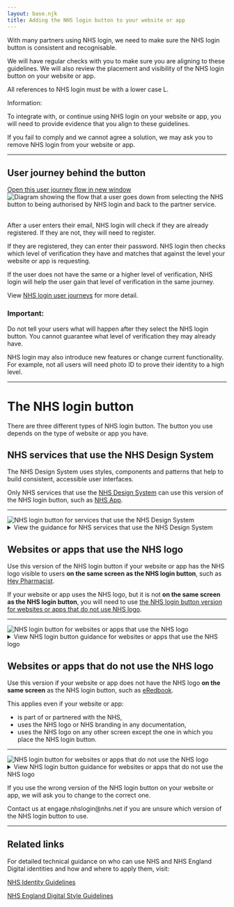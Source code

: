 ```yaml
---
layout: base.njk
title: Adding the NHS login button to your website or app
---
```


<p>With many partners using NHS login, we need to make sure the NHS login button is consistent and recognisable.</p>

<p>We will have regular checks with you to make sure you are aligning to these guidelines. We will also review the placement and visibility of the NHS login button on your website or app.</p>

<p>All references to NHS login must be with a lower case L.</p>

<div class="nhsuk-inset-text">
  <span class="nhsuk-u-visually-hidden">Information: </span>
  <p>To integrate with, or continue using NHS login on your website or app, you will need to provide evidence that you align to these guidelines.</p>
  <p>If you fail to comply and we cannot agree a solution, we may ask you to remove NHS login from your website or app.</p>
</div>

---

<h2 id="journey">User journey behind the button</h2>
<a href="https://raw.githubusercontent.com/nhsconnect/nhslogin/main/src/images/Guidance-userjourney.png" class="design-example__pop-out" target="_blank" rel="noopener noreferrer">
    Open this user journey flow in new window
  </a>
  <div class="code-embed">
  <img class="nhsuk-image__img" src="https://github.com/nhsconnect/nhslogin/raw/main/src/images/Guidance-userjourney.png" alt="Diagram showing the flow that a user goes down from selecting the NHS button to being authorised by NHS login and back to the partner service.">
  </div>
<br>
<p>After a user enters their email, NHS login will check if they are already registered. If they are not, they will need to register.</p>

<p>If they are registered, they can enter their password. NHS login then checks which level of verification they have and matches that against the level your website or app is requesting.</p>

<p>If the user does not have the same or a higher level of verification, NHS login will help the user gain that level of verification in the same journey.</p>

<p>View <a href="/nhslogin/user-journeys">NHS login user journeys</a> for more detail.</p>

<div class="nhsuk-warning-callout">
  <h3 class="nhsuk-warning-callout__label">
    Important<span class="nhsuk-u-visually-hidden">:</span>
  </h3>
  <p>Do not tell your users what will happen after they select the NHS login button. You cannot guarantee what level of verification they may already have.</p>
  <p>NHS login may also introduce new features or change current functionality. For example, not all users will need photo ID to prove their identity to a high level.</p>
</div>

---

<h1 id="NHS-login-buttons">The NHS login button</h1>

<p>There are three different types of NHS login button. The button you use depends on the type of website or app you have.</p>

<!--
//.....................................................
//..NN......N....HH......H.....SSSSSS.....DDDDD........
//.NNNN....NNN..HHHH...HHHH...SSSSSSSS...SDDDDDDDD.....
//.NNNNN...NNN..HHHH...HHHH..SSSSSSSSSS..SDDDDDDDDDD...
//.NNNNN...NNN..HHHH...HHHH..SSSSSSSSSS..SDDDDDDDDDD...
//.NNNNNN..NNN..HHHH...HHHH.HSSS...SSSSS.SDDD...DDDDD..
//.NNNNNNN.NNN..HHHHHHHHHHH.HSSSSS.......SDDD....DDDD..
//.NNNNNNN.NNN..HHHHHHHHHHH..SSSSSSSSS...SDDD....DDDD..
//.NNN.NNNNNNN..HHHHHHHHHHH..SSSSSSSSSS..SDDD....DDDD..
//.NNN.NNNNNNN..HHHHHHHHHHH....SSSSSSSSS.SDDD....DDDD..
//.NNN..NNNNNN..HHHH...HHHH.HSSS..SSSSSS.SDDD...DDDDD..
//.NNN..NNNNNN..HHHH...HHHH.HSSS....SSSS.SDDD...DDDD...
//.NNN...NNNNN..HHHH...HHHH.HSSSSSSSSSSS.SDDDDDDDDDD...
//.NNN...NNNNN..HHHH...HHHH..SSSSSSSSSS..SDDDDDDDDD....
//.NNN....NNNN..HHHH...HHHH...SSSSSSSSS..SDDDDDDDD.....
//.............................SSSSSS..................
-->

<div class="nhsuk-card nhsuk-card" id="NHSDS">
  <div class="nhsuk-card__content">
    <div class="nhsuk-grid-row">
      <div class="nhsuk-grid-column-two-thirds">
              <h2>
                NHS services that use the NHS Design System
              </h2>
              <p class="nhsuk-card__description">The NHS Design System uses styles, components and patterns that help to build consistent, accessible user interfaces.</p>
              <p class="nhsuk-card__description">Only NHS services that use the <a href="https://service-manual.nhs.uk/design-system" target="_blank">NHS Design System</a> can use this version of the NHS login button, such as <a href="https://www.nhs.uk/nhs-app/" target="_blank">NHS App</a>.</p>
              <hr>
              <!-- 
              <div class="nhsuk-action-link">
                <a class="nhsuk-action-link__link" href="/nhslogin/button-guidance#NHS-DS">
                  <svg class="nhsuk-icon nhsuk-icon__arrow-right-circle" xmlns="http://www.w3.org/2000/svg" viewBox="0 0 24 24" aria-hidden="true" width="36" height="36">
                    <path d="M0 0h24v24H0z" fill="none"></path>
                    <path d="M12 2a10 10 0 0 0-9.95 9h11.64L9.74 7.05a1 1 0 0 1 1.41-1.41l5.66 5.65a1 1 0 0 1 0 1.42l-5.66 5.65a1 1 0 0 1-1.41 0 1 1 0 0 1 0-1.41L13.69 13H2.05A10 10 0 1 0 12 2z"></path>
                  </svg>
                  <span class="nhsuk-action-link__text">View NHS login button guidance for NHS services that use the NHS Design System</span>
                </a>
              </div>
              -->
      </div>
      <div class="nhsuk-grid-column-one-third">
          <img class="nhsuk-image__img" src="https://github.com/nhsconnect/nhslogin/raw/main/src/images/Guidance-example-button-NHSDS.png" alt="NHS login button for services that use the NHS Design System">
      </div>
      </div>
      <details class="nhsuk-details nhsuk-expander--no-outline">
        <summary class="nhsuk-details__summary">
          <span class="nhsuk-details__summary-text">
            View the guidance for NHS services that use the NHS Design System
          </span>
        </summary>
      <div class="nhsuk-details__text nhsuk-grid-row">
      <div class="nhsuk-grid-column-full width">
      <ul class="nhsuk-inside-box-text" style="max-width:none;">
        <li>This version of the NHS login button has minimal use of the term "NHS login". Instead, we would suggest using 'Continue' as the call to action.</li>
        <li>To align with the <a href="https://www.england.nhs.uk/nhsidentity/identity-guidelines/" target="_blank">NHS Identity Guidelines</a>, there should only be one NHS logo on a screen at once. Do not repeat the NHS logo on the NHS login button.</li>
        <li>To keep the NHS login brand clear, the button should be <a href="https://www.england.nhs.uk/nhsidentity/identity-guidelines/colours/" target="_blank">NHS blue</a>.</li>
        <li>When the NHS login button is on a background that is darker than 50% grey, you should use the light version of the button for legibility. Do not change the colour of the button to anything other than the original and light version.</li>
        <li>We are working with the NHS Design System to create a button that can be a reusable component within the Design System.</li>
      </ul>
      <hr>
      <h3>How to place this button on your service</h3>
 <p>The NHS login button must always be visible and up front on your service. When placing the button on your service, it can go anywhere on the screen, but you must follow these rules:</p>

 <strong>Align to the user's mental model</strong>
      <div class="nhsuk-grid-row">
        <div class="nhsuk-grid-column-two-thirds">
              <a href="https://raw.githubusercontent.com/nhsconnect/nhslogin/main/src/images/Guidance-example-options-NHSDS.png" class="design-example__pop-out" target="_blank">Open this example in new window</a>
              <div class="code-embed">
              <img class="nhsuk-image__img" src="https://github.com/nhsconnect/nhslogin/raw/main/src/images/Guidance-example-options-NHSDS.png" alt="Example of NHS login button alongside other log in or register options">
        </div>
      </div>
      <div class="nhsuk-grid-column-full">
      <br>
        <p class="nhsuk-inside-box-text" style="max-width:none;">NHS login has over 40million users and so it is very likely that your users will already have an NHS login account. The easiest route for the user to sign up or log in to your service would be to use their NHS login details.</p>
        <p class="nhsuk-inside-box-text" style="max-width:none;">If you have any other native or third-party log in or register options, the NHS login button must appear as the first option, and always be as clear and visible as other options.</p>
        <p class="nhsuk-inside-box-text" style="max-width:none;">Ideally you should use linked text but if a button is necessary, the secondary button must be used.</p>
        <p class="nhsuk-inside-box-text" style="max-width:none;">If you have a <b>clear user need</b> why this isn't possible, you will need to provide proof of this. We will then review and decide if we can support this.</p>
      </div>
      </div>

 <strong>Add content around the button if needed</strong>
      <div class="nhsuk-grid-row">
        <div class="nhsuk-grid-column-two-thirds">
            <a href="https://raw.githubusercontent.com/nhsconnect/nhslogin/main/src/images/Guidance-example-content-NHSDS.png" class="design-example__pop-out" target="_blank">Open this example in new window</a>
            <div class="code-embed">
            <img class="nhsuk-image__img" src="https://github.com/nhsconnect/nhslogin/raw/main/src/images/Guidance-example-content-NHSDS.png" alt="Example of content around the NHS login button">
        </div>
      </div>
      <div class="nhsuk-grid-column-full">
      <br>
        <p class="nhsuk-inside-box-text" style="max-width:none;">Sometimes it may be necessary to add content around the NHS login button to reassure a user what happens when they select it.</p>
        <p class="nhsuk-inside-box-text" style="max-width:none;">Suggested content:</p>
        <p class="nhsuk-inside-box-text" style="max-width:none;"><em>NHS login allows you to access your health and care websites and apps with one set of login details.</em></p>
        <p class="nhsuk-inside-box-text" style="max-width:none;"><em>We will check if you have an NHS login. If not, you can set one up.</em></p>
      </div>
      </div>

<hr>

<h3>The NHS login button</h3>
<div class="design-example">
  <a href="/nhslogin/example-NHSDS" class="design-example__pop-out" target="_blank" rel="noopener noreferrer">
    Open this example in new window
  </a>
  <div class="code-embed">
  <iframe title="default" src="/nhslogin/example-NHSDS?fullpage=undefined&amp;blankpage=undefined" class="design-example-frame" id="iFrameResizer0" scrolling="no" style="overflow: hidden; height: 156px;"></iframe>
  </div>
<div class="code-snippet">
          <ul class="app-tabs" role="tablist">
              <li class="app-tabs__item app-tabs__item--current" role="presentation" data-index="ex-1">
                <a href="javascript:void(0);" role="tab" aria-controls="default-example" data-track="tab-html" aria-selected="true">
                  HTML
                </a>
              </li>
              <li class="app-tabs__item" role="presentation" data-index="ex-2">
                <a href="javascript:void(0);" role="tab" aria-controls="default-example" data-track="tab-html" aria-selected="true">
                  CSS
                </a>
              </li>
          </ul>
        <div class="app-tabs__container js-tabs__container" id="default-example" role="tabpanel">
              <div class="app-tabs__item app-tabs__item--mobile" role="presentation" data-index="ex-1">
                <a href="" role="tab" aria-controls="default-example" data-track="tab-html" aria-selected="true">
                  HTML
                </a>
              </div>
            <div class="code-snippet__preformatted" data-index="ex-1">
              <div class="app-code-snippet__macro"></div>
              <div class="app-code-snippet__container">
                <a class="app-link--copy" href="javascript:void(0);" aria-live="assertive">Copy code</a>
                <pre><code class=""><span class="hljs-tag">&lt;<span class="hljs-name">button</span> <span class="hljs-attr">class</span>=<span class="hljs-string">"nhslogin-button"</span> <span class="hljs-attr">type</span>=<span class="hljs-string">"submit"</span>&gt;</span>
  Continue
<span class="hljs-tag">&lt;/<span class="hljs-name">button</span>&gt;</span></code></pre>
              </div>
              <a class="app-link--close" href="javascript:void(0);" aria-live="assertive">
                Close
              </a>
            </div>
              <div class="app-tabs__item app-tabs__item--mobile" role="presentation" data-index="ex-2">
                <a href="" role="tab" aria-controls="default-example" data-track="tab-html" aria-selected="true">
                  CSS
                </a>
              </div>
            <div class="code-snippet__preformatted js-hidden" data-index="ex-2">
                <div class="code-snippet__macro">
                </div>
              <div class="app-code-snippet__macro"></div>
              <div class="app-code-snippet__container">
                              <a class="app-link--copy" href="javascript:void(0);" aria-live="assertive">Copy code</a>
              <pre><code class=""><span class="hljs-tag">.</span><span class="hljs-tag">nhslogin-button </span><span class="hljs-tag">{</span>
      font-weight: <span class="hljs-string">400</span>;
      font-size: <span class="hljs-string">16px</span>;
      font-size: <span class="hljs-string">1rem</span>;
      line-height:<span class="hljs-string"> 1.5</span>;
      margin-bottom: <span class="hljs-string">28px</span>;
      -webkit-appearance: <span class="hljs-string">none</span>;
      appearance: <span class="hljs-string">none</span>;
      background-color: <span class="hljs-string">#005eb8</span>;
      border: <span class="hljs-string">2px solid transparent</span>;
      border-radius: <span class="hljs-string">4px</span>;
      box-shadow: <span class="hljs-string">0 4px 0 #003087</span>;
      box-sizing: <span class="hljs-string">border-box</span>;
      color: <span class="hljs-string">#fff</span>;
      cursor: <span class="hljs-string">pointer</span>;
      display: <span class="hljs-string">inline-block</span>;
      font-weight: <span class="hljs-string">600</span>;
      margin-top: <span class="hljs-string">0</span>;
      padding: <span class="hljs-string">12px 16px</span>;
      position: <span class="hljs-string">relative</span>;
      text-align: <span class="hljs-string">center</span>;
      vertical-align: <span class="hljs-string">top</span>;
      width: <span class="hljs-string">auto</span>;
    <span class="hljs-tag">}
    @media </span><span class="hljs-attr">(min-width:</span> <span class="hljs-string">40.0625em</span>) <span class="hljs-tag">{
        .nhslogin-button {</span>
        font-size: <span class="hljs-string">19px</span>;
        font-size: <span class="hljs-string">1.1875rem</span>;
        line-height: <span class="hljs-string">1.47368</span>;
      <span class="hljs-tag">}
    }
    @media</span> print <span class="hljs-tag">{
      .nhslogin-button {</span>
        font-size: <span class="hljs-string">14pt</span>;
        line-height: <span class="hljs-string">1.15</span>;
      <span class="hljs-tag">}
    }
    @media </span>(min-width: <span class="hljs-string">40.0625em</span>) <span class="hljs-tag">{
      .nhslogin-button {</span>
        margin-bottom: <span class="hljs-string">36px</span>;
      <span class="hljs-tag">}
    }
    @media </span>(max-width: <span class="hljs-string">40.0525em</span>) <span class="hljs-tag">{
      .nhslogin-button {</span>
        padding: <span class="hljs-string">8px 16px</span>;
      <span class="hljs-tag">}
    }
    .nhslogin-button</span>:link,
    <span class="hljs-tag">.nhslogin-button</span>:visited,
    <span class="hljs-tag">.nhslogin-button</span>:active,
    <span class="hljs-tag">.nhslogin-button</span>:hover <span class="hljs-tag">{</span>
      color: <span class="hljs-string">#fff</span>;
      text-decoration: <span class="hljs-string">none</span>;
    <span class="hljs-tag">}
    .nhslogin-button</span>::-moz-focus-inner <span class="hljs-tag">{</span>
      border: <span class="hljs-string">0</span>;
      padding: <span class="hljs-string">0</span>;
    <span class="hljs-tag">}
    .nhslogin-button</span>:hover {
      background-color: <span class="hljs-string">#1e569b</span>;
    <span class="hljs-tag">}
    .nhslogin-button</span>:focus <span class="hljs-tag">{</span>
      background: <span class="hljs-string">#ffeb3b</span>;
      box-shadow: <span class="hljs-string">0 4px 0 #003087</span>;
      color: <span class="hljs-string">#003087</span>;
      outline: <span class="hljs-string">none</span>;
    <span class="hljs-tag">}
    .nhslogin-button</span>:active <span class="hljs-tag">{</span>
      background: <span class="hljs-string">#1e569b</span>;
      box-shadow: <span class="hljs-string">none</span>;
      color: <span class="hljs-string">#fff</span>;
      top: <span class="hljs-string">4px</span>;
    <span class="hljs-tag">}
    .nhslogin-button</span>::before <span class="hljs-tag">{</span>
      background: <span class="hljs-string">transparent</span>;
      bottom: <span class="hljs-string">-6px</span>;
      content: <span class="hljs-string">""</span>;
      display: <span class="hljs-string">block</span>;
      left: <span class="hljs-string">-2px</span>;
      position: <span class="hljs-string">absolute</span>;
      right: <span class="hljs-string">-2px</span>;
      top: <span class="hljs-string">-2px</span>;
    <span class="hljs-tag">}
    .nhslogin-button</span>:active::before <span class="hljs-tag">{</span>
      top: <span class="hljs-string">-6px</span>;
    <span class="hljs-tag">}
    .nhslogin-button--reverse {</span>
      background-color: <span class="hljs-string">#fff</span>;
      box-shadow: <span class="hljs-string">0 4px 0 #003087</span>;
      color: <span class="hljs-string">#005eb8</span>;
    <span class="hljs-tag">}
    .nhslogin-button--reverse</span>:hover <span class="hljs-tag">{</span>
      background-color: <span class="hljs-string">#f2f2f2</span>;
      color: <span class="hljs-string">#005eb8</span>;
    <span class="hljs-tag">}
    .nhslogin-button--reverse</span>:focus <span class="hljs-tag">{</span>
      background: <span class="hljs-string">#ffeb3b</span>;
      box-shadow: <span class="hljs-string">0 4px 0 #003087</span>;
      color: <span class="hljs-string">#003087</span>;
      outline: <span class="hljs-string">4px solid transparent</span>;
    <span class="hljs-tag">}
    .nhslogin-button--reverse</span>:active <span class="hljs-tag">{</span>
      background: <span class="hljs-string">#f2f2f2</span>;
      box-shadow: <span class="hljs-string">none</span>;
      color: <span class="hljs-string">#005eb8</span>;
      top: <span class="hljs-string">4px</span>;
    <span class="hljs-tag">}
    .nhslogin-button--reverse</span>:link <span class="hljs-tag">{</span>
      color: <span class="hljs-string">#005eb8</span>;
    <span class="hljs-tag">}
    .nhslogin-button--reverse.nhsuk-button--disabled {</span>
      background-color: <span class="hljs-string">#fff</span>;
    <span class="hljs-tag">}
    .nhslogin-button--reverse.nhsuk-button--disabled</span>:focus <span class="hljs-tag">{</span>
      background-color: <span class="hljs-string">#fff</span>;
    <span class="hljs-tag">}
    .nhslogin-button--disabled,
    .nhslogin-button[disabled="disabled"],
    .nhslogin-button[disabled] {</span>
      background-color: <span class="hljs-string">#005eb8</span>;
      opacity: <span class="hljs-string">0.5</span>;
      pointer-events: <span class="hljs-string">none</span>;
    <span class="hljs-tag">}
    .nhslogin-button--disabled</span>:hover,
    <span class="hljs-tag">.nhslogin-button[disabled="disabled"]</span>:hover,
    <span class="hljs-tag">.nhslogin-button[disabled]</span>:hover <span class="hljs-tag">{</span>
      background-color: <span class="hljs-string">#005eb8</span>;
      cursor: <span class="hljs-string">default</span>;
    <span class="hljs-tag">}
    .nhslogin-button--disabled</span>:focus,
    <span class="hljs-tag">.nhslogin-button[disabled="disabled"]</span>:focus,
    <span class="hljs-tag">.nhslogin-button[disabled]</span>:focus <span class="hljs-tag">{</span>
      background-color: <span class="hljs-string">#005eb8</span>;
      outline: <span class="hljs-string">none</span>;
    <span class="hljs-tag">}
    .nhslogin-button--disabled</span>:active,
    <span class="hljs-tag">.nhslogin-button[disabled="disabled"]</span>:active,
    <span class="hljs-tag">.nhslogin-button[disabled]</span>:active <span class="hljs-tag">{</span>
      box-shadow: <span class="hljs-string">0 4px 0 #003087</span>;
      top: <span class="hljs-string">0</span>;
    <span class="hljs-tag">}
    .nhslogin-button--reverse[disabled="disabled"],
    .nhslogin-button--reverse[disabled] {</span>
      background-color: <span class="hljs-string">#fff</span>;
      opacity: <span class="hljs-string">0.5</span>;
    <span class="hljs-tag">}
    .nhslogin-button--reverse[disabled="disabled"]</span>:hover,
    <span class="hljs-tag">.nhslogin-button--reverse[disabled]</span>:hover <span class="hljs-tag">{</span>
      background-color: <span class="hljs-string">#fff</span>;
      cursor: <span class="hljs-string">default</span>;
    <span class="hljs-tag">}
    .nhslogin-button--reverse[disabled="disabled"]</span>:focus,
    <span class="hljs-tag">.nhslogin-button--reverse[disabled]</span>:focus <span class="hljs-tag">{</span>
      outline: <span class="hljs-string">none</span>;
    <span class="hljs-tag">}
    .nhslogin-button--reverse[disabled="disabled"]</span>:active,
    <span class="hljs-tag">.nhslogin-button--reverse[disabled]</span>:active <span class="hljs-tag">{</span>
      box-shadow: <span class="hljs-string">0 4px 0 #003087</span>;
      top: <span class="hljs-string">0</span>;
    <span class="hljs-tag">}
    .ie8 .nhslogin-button</span>:focus <span class="hljs-tag">{</span>
      outline: <span class="hljs-string">1px dotted #003087</span>;
    <span class="hljs-tag">}</span>
    </code></pre>
              </div>
              <a class="app-link--close" href="javascript:void(0);" aria-live="assertive">
                Close
              </a>
            </div>
        </div>
  </div>
</div>

<p><a href="https://github.com/nhsconnect/nhslogin/tree/main/src/buttons/NHS-Design-System" target="_blank">Download the NHS login button package for services that use the NHS Design System</a>.</p>
</div>
</div>
</div>
</div>
      
      
      
      
      
      
      
<!-- 
//........................................
//..NN......N....HH......H.....SSSSSS.....
//.NNNN....NNN..HHHH...HHHH...SSSSSSSS....
//.NNNNN...NNN..HHHH...HHHH..SSSSSSSSSS...
//.NNNNN...NNN..HHHH...HHHH..SSSSSSSSSS...
//.NNNNNN..NNN..HHHH...HHHH.HSSS...SSSSS..
//.NNNNNNN.NNN..HHHHHHHHHHH.HSSSSS........
//.NNNNNNN.NNN..HHHHHHHHHHH..SSSSSSSSS....
//.NNN.NNNNNNN..HHHHHHHHHHH..SSSSSSSSSS...
//.NNN.NNNNNNN..HHHHHHHHHHH....SSSSSSSSS..
//.NNN..NNNNNN..HHHH...HHHH.HSSS..SSSSSS..
//.NNN..NNNNNN..HHHH...HHHH.HSSS....SSSS..
//.NNN...NNNNN..HHHH...HHHH.HSSSSSSSSSSS..
//.NNN...NNNNN..HHHH...HHHH..SSSSSSSSSS...
//.NNN....NNNN..HHHH...HHHH...SSSSSSSSS...
//.............................SSSSSS.....
//........................................
-->


<div class="nhsuk-card nhsuk-card" id="NHS">
  <div class="nhsuk-card__content">
    <div class="nhsuk-grid-row">
      <div class="nhsuk-grid-column-two-thirds">
              <h2>
                Websites or apps that use the NHS logo
              </h2>
              <p class="nhsuk-card__description">Use this version of the NHS login button if your website or app has the NHS logo visible to users <strong>on the same screen as the NHS login button</strong>, such as <a href="https://heypharmacist.co.uk/" target="_blank">Hey Pharmacist</a>.</p>
              <p class="nhsuk-card__description">If your website or app uses the NHS logo, but it is not <strong>on the same screen as the NHS login button</strong>, you will need to use <a href="/nhslogin/button-guidance#other">the NHS login button version for websites or apps that do not use NHS logo</a>.</p>
              <hr>
            </div>
      <div class="nhsuk-grid-column-one-third">
          <img class="nhsuk-image__img" src="https://github.com/nhsconnect/nhslogin/raw/main/src/images/Guidance-example-button-NHS.png" alt="NHS login button for websites or apps that use the NHS logo">
      </div>
      </div>
      <details class="nhsuk-details nhsuk-expander--no-outline">
        <summary class="nhsuk-details__summary">
          <span class="nhsuk-details__summary-text">
            View NHS login button guidance for websites or apps that use the NHS logo
          </span>
        </summary>
      <div class="nhsuk-details__text nhsuk-grid-row">
      <div class="nhsuk-grid-column-full width">
      <ul class="nhsuk-inside-box-text" style="max-width:none;">
        <li>To align with the <a href="https://www.england.nhs.uk/nhsidentity/identity-guidelines/" target="_blank">NHS Identity Guidelines</a>, there should only be one NHS logo on a screen at once. Do not repeat the logo on the NHS login button.</li>
        <li>The call to action on this button should always be <b>Continue to NHS login</b>.</li>
        <li>To keep the NHS login brand clear, the button should be <a href="https://www.england.nhs.uk/nhsidentity/identity-guidelines/colours/" target="_blank">NHS blue</a>.</li>
        <li>When the NHS login button is on a background that is darker than 50% grey, you should use the light version of the button for legibility. Do not change the colour of the button to anything other than the original and light version.</li>
      </ul>
      <hr>
      <h3>How to place this button on your website or app</h3>
 <p>The NHS login button must always be visible and up front on your website or app. When placing the button on your website or app, it can go anywhere on the screen, but you must follow these rules:</p>

 <strong>Align to the user's mental model</strong>
      <div class="nhsuk-grid-row">
        <div class="nhsuk-grid-column-two-thirds">
              <a href="https://raw.githubusercontent.com/nhsconnect/nhslogin/main/src/images/Guidance-example-options-NHS.png" class="design-example__pop-out" target="_blank">Open this example in new window</a>
              <div class="code-embed">
              <img class="nhsuk-image__img" src="https://github.com/nhsconnect/nhslogin/raw/main/src/images/Guidance-example-options-NHS.png" alt="Example of NHS login button alongside other log in or register options">
        </div>
      </div>
      <div class="nhsuk-grid-column-full">
      <br>
        <p class="nhsuk-inside-box-text" style="max-width:none;">NHS login has over 40million users and so it is very likely that your users will already have an NHS login account. The easiest route for the user to sign up or log in to your website or app would be to use their NHS login details.</p>
        <p class="nhsuk-inside-box-text" style="max-width:none;">If you have any other native or third-party log in or register options, the NHS login button must appear as the first option, and always be as clear and visible as other options.</p>
        <p class="nhsuk-inside-box-text" style="max-width:none;">If you have a <b>clear user need</b> why this isn't possible, you will need to provide proof of this. We will then review and decide if we can support this.</p>
      </div>
      </div>


 <strong>Add content around the button if needed</strong>
      <div class="nhsuk-grid-row">
        <div class="nhsuk-grid-column-two-thirds">
            <a href="https://raw.githubusercontent.com/nhsconnect/nhslogin/main/src/images/Guidance-example-content-NHS.png" class="design-example__pop-out" target="_blank">Open this example in new window</a>
            <div class="code-embed">
            <img class="nhsuk-image__img" src="https://github.com/nhsconnect/nhslogin/raw/main/src/images/Guidance-example-content-NHS.png" alt="Example of content around the NHS login button">
        </div>
      </div>
      <div class="nhsuk-grid-column-full">
      <br>
        <p class="nhsuk-inside-box-text" style="max-width:none;">Sometimes it may be necessary to add content around the NHS login button to reassure a user what happens when they select it.</p>
        <p class="nhsuk-inside-box-text" style="max-width:none;">Suggested content:</p>
        <p class="nhsuk-inside-box-text" style="max-width:none;"><em>NHS login allows you to access your health and care websites and apps with one set of login details.</em></p>
        <p class="nhsuk-inside-box-text" style="max-width:none;"><em>We will check if you have an NHS login. If not, you can set one up.</em></p>
      </div>
      </div>


 <strong>Avoid placing the button on the same screen as any other forms</strong>
      <div class="nhsuk-grid-row">
        <div class="nhsuk-grid-column-two-thirds">
            <a href="https://raw.githubusercontent.com/nhsconnect/nhslogin/main/src/images/Guidance-example-forms-NHS.png" class="design-example__pop-out" target="_blank">Open this example in new window</a>
            <div class="code-embed">
            <img class="nhsuk-image__img" src="https://github.com/nhsconnect/nhslogin/raw/main/src/images/Guidance-example-forms-NHS.png" alt="Example showing what to do if there is a clear user need to have a display on the same screen as the NHS login button">
        </div>
      </div>
      <div class="nhsuk-grid-column-full">
      <br>
        <p class="nhsuk-inside-box-text" style="max-width:none;">The button directs users to the NHS login service that allows users to log in or register. Putting the NHS login button alongside any other entry fields confuses the users, and makes it not clear what their call to action is.</p>
        <p class="nhsuk-inside-box-text" style="max-width:none;">The example shows what to do if there is a <strong>clear user need</strong> to display a form on the same screen as the NHS login button. You should place NHS login at the top and then create a clear distinction between the NHS login button and your form.</p>
      </div>
      </div>



 <strong>Button sizing and padding</strong>
      <div class="nhsuk-grid-row">
        <div class="nhsuk-grid-column-two-thirds">
            <a href="https://raw.githubusercontent.com/nhsconnect/nhslogin/main/src/images/Guidance-example-resizing-NHS.png" class="design-example__pop-out" target="_blank">Open this example in new window</a>
            <div class="code-embed">
            <img class="nhsuk-image__img" src="https://github.com/nhsconnect/nhslogin/raw/main/src/images/Guidance-example-resizing-NHS.png" alt="Example showing the NHS login button sizing and padding">
        </div>
      </div>
      <div class="nhsuk-grid-column-full">
      <br>
        <p class="nhsuk-inside-box-text" style="max-width:none;">You can scale the button as needed for different devices and screen sizes, but you must keep the aspect ratio the same so that the button is not stretched. When scaling the button, you must ensure that the writing is still clear and readable.</p>
        <p class="nhsuk-inside-box-text" style="max-width:none;">The padding around the NHS login button should always be equal to at least half of its height.</p>
        <p class="nhsuk-inside-box-text" style="max-width:none;">If the width of the button needs to change:</p>
        <ul class="nhsuk-inside-box-text">
        <li>the padding to the left and right of the button content should be at least 16dp, and equal on both sides</li>
        <li>the padding above and below the button content should always be 14dp</li>
        <li>the shadow below the button should always be 14dp</li>
        </ul>
      </div>
      </div>

<hr>

<h3>The NHS login button</h3>
 <div class="design-example">
  <a href="/nhslogin/example-NHS" class="design-example__pop-out" target="_blank" rel="noopener noreferrer">
    Open this example in new window
  </a>
  <div class="code-embed">
  <iframe title="default" src="/nhslogin/example-NHS?fullpage=undefined&amp;blankpage=undefined" class="design-example-frame" id="iFrameResizer0" scrolling="no" style="overflow: hidden; height: 156px;"></iframe>
  </div>
<div class="code-snippet">
          <ul class="app-tabs" role="tablist">
              <li class="app-tabs__item app-tabs__item--current" role="presentation" data-index="ex-1">
                <a href="javascript:void(0);" role="tab" aria-controls="default-example" data-track="tab-html" aria-selected="true">
                  HTML
                </a>
              </li>
              <li class="app-tabs__item" role="presentation" data-index="ex-2">
                <a href="javascript:void(0);" role="tab" aria-controls="default-example" data-track="tab-html" aria-selected="true">
                  CSS
                </a>
              </li>
          </ul>
        <div class="app-tabs__container js-tabs__container" id="default-example" role="tabpanel">
              <div class="app-tabs__item app-tabs__item--mobile" role="presentation" data-index="ex-1">
                <a href="" role="tab" aria-controls="default-example" data-track="tab-html" aria-selected="true">
                  HTML
                </a>
              </div>
            <div class="code-snippet__preformatted" data-index="ex-1">
              <div class="app-code-snippet__macro"></div>
              <div class="app-code-snippet__container">
                <a class="app-link--copy" href="javascript:void(0);" aria-live="assertive">Copy code</a>
                <pre><code class=""><span class="hljs-tag">&lt;<span class="hljs-name">button</span> <span class="hljs-attr">class</span>=<span class="hljs-string">"nhslogin-button"</span> <span class="hljs-attr">type</span>=<span class="hljs-string">"submit"</span>&gt;</span>
  Continue to NHS login
<span class="hljs-tag">&lt;/<span class="hljs-name">button</span>&gt;</span>
</code></pre>
              </div>
              <a class="app-link--close" href="javascript:void(0);" aria-live="assertive">
                Close
              </a>
            </div>
              <div class="app-tabs__item app-tabs__item--mobile" role="presentation" data-index="ex-2">
                <a href="" role="tab" aria-controls="default-example" data-track="tab-html" aria-selected="true">
                  CSS
                </a>
              </div>
            <div class="code-snippet__preformatted js-hidden" data-index="ex-2">
                <div class="code-snippet__macro">
                </div>
              <div class="app-code-snippet__macro"></div>
              <div class="app-code-snippet__container">
                              <a class="app-link--copy" href="javascript:void(0);" aria-live="assertive">Copy code</a>
              <pre><code class=""><span class="hljs-tag">.</span><span class="hljs-tag">nhslogin-button </span><span class="hljs-tag">{</span>
      font-weight: <span class="hljs-string">400</span>;
      font-size: <span class="hljs-string">16px</span>;
      font-size: <span class="hljs-string">1rem</span>;
      line-height:<span class="hljs-string"> 1.5</span>;
      margin-bottom: <span class="hljs-string">28px</span>;
      -webkit-appearance: <span class="hljs-string">none</span>;
      appearance: <span class="hljs-string">none</span>;
      background-color: <span class="hljs-string">#005eb8</span>;
      border: <span class="hljs-string">2px solid transparent</span>;
      border-radius: <span class="hljs-string">4px</span>;
      box-shadow: <span class="hljs-string">0 4px 0 #003087</span>;
      box-sizing: <span class="hljs-string">border-box</span>;
      color: <span class="hljs-string">#fff</span>;
      cursor: <span class="hljs-string">pointer</span>;
      display: <span class="hljs-string">inline-block</span>;
      font-weight: <span class="hljs-string">600</span>;
      margin-top: <span class="hljs-string">0</span>;
      padding: <span class="hljs-string">12px 16px</span>;
      position: <span class="hljs-string">relative</span>;
      text-align: <span class="hljs-string">center</span>;
      vertical-align: <span class="hljs-string">top</span>;
      width: <span class="hljs-string">auto</span>;
    <span class="hljs-tag">}
    @media </span><span class="hljs-attr">(min-width:</span> <span class="hljs-string">40.0625em</span>) <span class="hljs-tag">{
        .nhslogin-button {</span>
        font-size: <span class="hljs-string">19px</span>;
        font-size: <span class="hljs-string">1.1875rem</span>;
        line-height: <span class="hljs-string">1.47368</span>;
      <span class="hljs-tag">}
    }
    @media</span> print <span class="hljs-tag">{
      .nhslogin-button {</span>
        font-size: <span class="hljs-string">14pt</span>;
        line-height: <span class="hljs-string">1.15</span>;
      <span class="hljs-tag">}
    }
    @media </span>(min-width: <span class="hljs-string">40.0625em</span>) <span class="hljs-tag">{
      .nhslogin-button {</span>
        margin-bottom: <span class="hljs-string">36px</span>;
      <span class="hljs-tag">}
    }
    @media </span>(max-width: <span class="hljs-string">40.0525em</span>) <span class="hljs-tag">{
      .nhslogin-button {</span>
        padding: <span class="hljs-string">8px 16px</span>;
      <span class="hljs-tag">}
    }
    .nhslogin-button</span>:link,
    <span class="hljs-tag">.nhslogin-button</span>:visited,
    <span class="hljs-tag">.nhslogin-button</span>:active,
    <span class="hljs-tag">.nhslogin-button</span>:hover <span class="hljs-tag">{</span>
      color: <span class="hljs-string">#fff</span>;
      text-decoration: <span class="hljs-string">none</span>;
    <span class="hljs-tag">}
    .nhslogin-button</span>::-moz-focus-inner <span class="hljs-tag">{</span>
      border: <span class="hljs-string">0</span>;
      padding: <span class="hljs-string">0</span>;
    <span class="hljs-tag">}
    .nhslogin-button</span>:hover {
      background-color: <span class="hljs-string">#1e569b</span>;
    <span class="hljs-tag">}
    .nhslogin-button</span>:focus <span class="hljs-tag">{</span>
      background: <span class="hljs-string">#ffeb3b</span>;
      box-shadow: <span class="hljs-string">0 4px 0 #003087</span>;
      color: <span class="hljs-string">#003087</span>;
      outline: <span class="hljs-string">none</span>;
    <span class="hljs-tag">}
    .nhslogin-button</span>:active <span class="hljs-tag">{</span>
      background: <span class="hljs-string">#1e569b</span>;
      box-shadow: <span class="hljs-string">none</span>;
      color: <span class="hljs-string">#fff</span>;
      top: <span class="hljs-string">4px</span>;
    <span class="hljs-tag">}
    .nhslogin-button</span>::before <span class="hljs-tag">{</span>
      background: <span class="hljs-string">transparent</span>;
      bottom: <span class="hljs-string">-6px</span>;
      content: <span class="hljs-string">""</span>;
      display: <span class="hljs-string">block</span>;
      left: <span class="hljs-string">-2px</span>;
      position: <span class="hljs-string">absolute</span>;
      right: <span class="hljs-string">-2px</span>;
      top: <span class="hljs-string">-2px</span>;
    <span class="hljs-tag">}
    .nhslogin-button</span>:active::before <span class="hljs-tag">{</span>
      top: <span class="hljs-string">-6px</span>;
    <span class="hljs-tag">}
    .nhslogin-button--reverse {</span>
      background-color: <span class="hljs-string">#fff</span>;
      box-shadow: <span class="hljs-string">0 4px 0 #003087</span>;
      color: <span class="hljs-string">#005eb8</span>;
    <span class="hljs-tag">}
    .nhslogin-button--reverse</span>:hover <span class="hljs-tag">{</span>
      background-color: <span class="hljs-string">#f2f2f2</span>;
      color: <span class="hljs-string">#005eb8</span>;
    <span class="hljs-tag">}
    .nhslogin-button--reverse</span>:focus <span class="hljs-tag">{</span>
      background: <span class="hljs-string">#ffeb3b</span>;
      box-shadow: <span class="hljs-string">0 4px 0 #003087</span>;
      color: <span class="hljs-string">#003087</span>;
      outline: <span class="hljs-string">4px solid transparent</span>;
    <span class="hljs-tag">}
    .nhslogin-button--reverse</span>:active <span class="hljs-tag">{</span>
      background: <span class="hljs-string">#f2f2f2</span>;
      box-shadow: <span class="hljs-string">none</span>;
      color: <span class="hljs-string">#005eb8</span>;
      top: <span class="hljs-string">4px</span>;
    <span class="hljs-tag">}
    .nhslogin-button--reverse</span>:link <span class="hljs-tag">{</span>
      color: <span class="hljs-string">#005eb8</span>;
    <span class="hljs-tag">}
    .nhslogin-button--reverse.nhsuk-button--disabled {</span>
      background-color: <span class="hljs-string">#fff</span>;
    <span class="hljs-tag">}
    .nhslogin-button--reverse.nhsuk-button--disabled</span>:focus <span class="hljs-tag">{</span>
      background-color: <span class="hljs-string">#fff</span>;
    <span class="hljs-tag">}
    .nhslogin-button--disabled,
    .nhslogin-button[disabled="disabled"],
    .nhslogin-button[disabled] {</span>
      background-color: <span class="hljs-string">#005eb8</span>;
      opacity: <span class="hljs-string">0.5</span>;
      pointer-events: <span class="hljs-string">none</span>;
    <span class="hljs-tag">}
    .nhslogin-button--disabled</span>:hover,
    <span class="hljs-tag">.nhslogin-button[disabled="disabled"]</span>:hover,
    <span class="hljs-tag">.nhslogin-button[disabled]</span>:hover <span class="hljs-tag">{</span>
      background-color: <span class="hljs-string">#005eb8</span>;
      cursor: <span class="hljs-string">default</span>;
    <span class="hljs-tag">}
    .nhslogin-button--disabled</span>:focus,
    <span class="hljs-tag">.nhslogin-button[disabled="disabled"]</span>:focus,
    <span class="hljs-tag">.nhslogin-button[disabled]</span>:focus <span class="hljs-tag">{</span>
      background-color: <span class="hljs-string">#005eb8</span>;
      outline: <span class="hljs-string">none</span>;
    <span class="hljs-tag">}
    .nhslogin-button--disabled</span>:active,
    <span class="hljs-tag">.nhslogin-button[disabled="disabled"]</span>:active,
    <span class="hljs-tag">.nhslogin-button[disabled]</span>:active <span class="hljs-tag">{</span>
      box-shadow: <span class="hljs-string">0 4px 0 #003087</span>;
      top: <span class="hljs-string">0</span>;
    <span class="hljs-tag">}
    .nhslogin-button--reverse[disabled="disabled"],
    .nhslogin-button--reverse[disabled] {</span>
      background-color: <span class="hljs-string">#fff</span>;
      opacity: <span class="hljs-string">0.5</span>;
    <span class="hljs-tag">}
    .nhslogin-button--reverse[disabled="disabled"]</span>:hover,
    <span class="hljs-tag">.nhslogin-button--reverse[disabled]</span>:hover <span class="hljs-tag">{</span>
      background-color: <span class="hljs-string">#fff</span>;
      cursor: <span class="hljs-string">default</span>;
    <span class="hljs-tag">}
    .nhslogin-button--reverse[disabled="disabled"]</span>:focus,
    <span class="hljs-tag">.nhslogin-button--reverse[disabled]</span>:focus <span class="hljs-tag">{</span>
      outline: <span class="hljs-string">none</span>;
    <span class="hljs-tag">}
    .nhslogin-button--reverse[disabled="disabled"]</span>:active,
    <span class="hljs-tag">.nhslogin-button--reverse[disabled]</span>:active <span class="hljs-tag">{</span>
      box-shadow: <span class="hljs-string">0 4px 0 #003087</span>;
      top: <span class="hljs-string">0</span>;
    <span class="hljs-tag">}
    .ie8 .nhslogin-button</span>:focus <span class="hljs-tag">{</span>
      outline: <span class="hljs-string">1px dotted #003087</span>;
    <span class="hljs-tag">}</span>
    </code></pre>
              </div>
              <a class="app-link--close" href="javascript:void(0);" aria-live="assertive">
                Close
              </a>
            </div>
        </div>
  </div>
</div>

<p><a href="https://github.com/nhsconnect/nhslogin/tree/main/src/buttons/NHS" target="_blank">Download the NHS login button package for websites or apps that use NHS branding</a>.</p>
</div>
</div>
</div>
</div>







<!-- 
//..................................................................
//.....OOOOOO.....TTTTTTTTT...HH......H....EEEEEEEEE...RRRRR........
//....OOOOOOOOO..OTTTTTTTTTT.HHHH...HHHH..EEEEEEEEEEE.RRRRRRRRRR....
//...OOOOOOOOOO..OTTTTTTTTTT.HHHH...HHHH..EEEEEEEEEEE.RRRRRRRRRRR...
//..OOOOOOOOOOOO.OTTTTTTTTTT.HHHH...HHHH..EEEEEEEEEEE.RRRRRRRRRRR...
//..OOOO....OOOO.....TTTT....HHHH...HHHH..EEEE........RRRR...RRRRR..
//..OOOO....OOOOO....TTTT....HHHHHHHHHHH..EEEEEEEEEE..RRRR...RRRRR..
//.OOOO......OOOO....TTTT....HHHHHHHHHHH..EEEEEEEEEE..RRRRRRRRRRR...
//.OOOO......OOOO....TTTT....HHHHHHHHHHH..EEEEEEEEEE..RRRRRRRRRRR...
//.OOOO......OOOO....TTTT....HHHHHHHHHHH..EEEEEEEEEE..RRRRRRRRRRR...
//..OOOO....OOOOO....TTTT....HHHH...HHHH..EEEE........RRRR..RRRRR...
//..OOOO....OOOO.....TTTT....HHHH...HHHH..EEEE........RRRR...RRRR...
//..OOOOOOOOOOOO.....TTTT....HHHH...HHHH..EEEEEEEEEEE.RRRR...RRRR...
//...OOOOOOOOOO......TTTT....HHHH...HHHH..EEEEEEEEEEE.RRRR...RRRR...
//....OOOOOOOOO......TTTT....HHHH...HHHH..EEEEEEEEEEE.RRRR...RRRRR..
//.....OOOOOO.......................................................
//..................................................................
-->



<div class="nhsuk-card nhsuk-card" id="other">
  <div class="nhsuk-card__content">
    <div class="nhsuk-grid-row">
      <div class="nhsuk-grid-column-two-thirds">
              <h2>
                Websites or apps that do not use the NHS logo
              </h2>
              <p class="nhsuk-card__description">Use this version if your website or app does not have the NHS logo <b>on the same screen</b> as the NHS login button, such as <a href="https://www.eredbook.org.uk/" target="_blank">eRedbook</a>.</p>
              <p class="nhsuk-card__description">This applies even if your website or app:</p>
              <ul>
                <li>is part of or partnered with the NHS,</li>
                <li>uses the NHS logo or NHS branding in any documentation,</li>
                <li>uses the NHS logo on any other screen except the one in which you place the NHS login button.</li>
              </ul>
              <hr>
            </div>
      <div class="nhsuk-grid-column-one-third">
          <img class="nhsuk-image__img" src="https://github.com/nhsconnect/nhslogin/raw/main/src/images/Guidance-example-button-other.png" alt="NHS login button for websites or apps that do not use the NHS logo">
      </div>
      </div>
      <details class="nhsuk-details nhsuk-expander--no-outline">
        <summary class="nhsuk-details__summary">
          <span class="nhsuk-details__summary-text">
            View NHS login button guidance for websites or apps that do not use the NHS logo
          </span>
        </summary>
      <div class="nhsuk-details__text nhsuk-grid-row">
      <div class="nhsuk-grid-column-full width">
      <ul class="nhsuk-inside-box-text" style="max-width:none;">
          <li>To keep the NHS login brand recognisable to users, this button should have the NHS logo and use the call to acton <b>Continue to NHS login</b>.</li>
          <li>To keep the NHS login brand clear, the button should be <a href="https://www.england.nhs.uk/nhsidentity/identity-guidelines/colours/" target="_blank">NHS blue</a>.</li>
          <li>When the NHS login button is on a background that is darker than 50% grey, you should use the light version of the button for legibility. Do not change the colour of the button to anything other than the original and light version.</li>
          <li>If your website or app has it's own branding that you would like to align the NHS login button to, you will need to request a change. We will then review this and decide if we can allow any of your requested changes to the NHS login button. For example, if your website or app uses buttons with straight corners, you might want also want straight corners on the NHS login button. You should contact us as soon as possible if you want to make any changes to the NHS login button. <strong>You should not change anything on the button without our approval</strong>.</li>
      </ul>
      <hr>
      <h3>How to place this button on your website or app</h3>
 <p>The NHS login button must always be visible and up front on your website or app. When placing the button on your website or app, it can go anywhere on the screen, but you must follow these rules:</p>

 <strong>Align to the user's mental model</strong>
      <div class="nhsuk-grid-row">
        <div class="nhsuk-grid-column-two-thirds">
              <a href="https://raw.githubusercontent.com/nhsconnect/nhslogin/main/src/images/Guidance-example-options-other.png" class="design-example__pop-out" target="_blank">Open this example in new window</a>
              <div class="code-embed">
              <img class="nhsuk-image__img" src="https://github.com/nhsconnect/nhslogin/raw/main/src/images/Guidance-example-options-other.png" alt="Example of NHS login button alongside other log in or register options">
        </div>
      </div>
      <div class="nhsuk-grid-column-full">
      <br>
        <p class="nhsuk-inside-box-text" style="max-width:none;">NHS login has over 40million users and so it is very likely that your users will already have an NHS login account. The easiest route for the user to sign up or log in to your website or app would be to use their NHS login details.</p>
        <p class="nhsuk-inside-box-text" style="max-width:none;">If you have any other native or third-party log in or register options, the NHS login button must appear as the first option, and always be as clear and visible as other options.</p>
        <p class="nhsuk-inside-box-text" style="max-width:none;">If you have a <b>clear user need</b> why this isn't possible, you will need to provide proof of this. We will then review and decide if we can support this.</p>
      </div>
      </div>

 <strong>Add content around the button if needed</strong>
      <div class="nhsuk-grid-row">
        <div class="nhsuk-grid-column-two-thirds">
            <a href="https://raw.githubusercontent.com/nhsconnect/nhslogin/main/src/images/Guidance-example-content-other.png" class="design-example__pop-out" target="_blank">Open this example in new window</a>
            <div class="code-embed">
            <img class="nhsuk-image__img" src="https://github.com/nhsconnect/nhslogin/raw/main/src/images/Guidance-example-content-other.png" alt="Example of content around the NHS login button">
        </div>
      </div>
      <div class="nhsuk-grid-column-full">
      <br>
        <p class="nhsuk-inside-box-text" style="max-width:none;">Sometimes it may be necessary to add content around the NHS login button to reassure a user what happens when they select it.</p>
        <p class="nhsuk-inside-box-text" style="max-width:none;">Suggested content:</p>
        <p class="nhsuk-inside-box-text" style="max-width:none;"><em>NHS login allows you to access your health and care websites and apps with one set of login details.</em></p>
        <p class="nhsuk-inside-box-text" style="max-width:none;"><em>We will check if you have an NHS login. If not, you can set one up.</em></p>
      </div>
      </div>


 <strong>Avoid placing the button on the same screen as any other forms</strong>
      <div class="nhsuk-grid-row">
        <div class="nhsuk-grid-column-two-thirds">
            <a href="https://raw.githubusercontent.com/nhsconnect/nhslogin/main/src/images/Guidance-example-forms-other.png" class="design-example__pop-out" target="_blank">Open this example in new window</a>
            <div class="code-embed">
            <img class="nhsuk-image__img" src="https://github.com/nhsconnect/nhslogin/raw/main/src/images/Guidance-example-forms-other.png" alt="Example showing what to do if there is a clear user need to have a display on the same screen as the NHS login button">
        </div>
      </div>
      <div class="nhsuk-grid-column-full">
      <br>
        <p class="nhsuk-inside-box-text" style="max-width:none;">The button directs users to the NHS login service that allows users to log in or register. Putting the NHS login button alongside any other entry fields confuses the users, and makes it not clear what their call to action is.</p>
        <p class="nhsuk-inside-box-text" style="max-width:none;">The example shows what to do if there is a <strong>clear user need</strong> to display a form on the same screen as the NHS login button. You should place NHS login at the top and then create a clear distinction between the NHS login button and your form.</p>
      </div>
      </div>


 <strong>Button sizing and padding</strong>
      <div class="nhsuk-grid-row">
        <div class="nhsuk-grid-column-two-thirds">
            <a href="https://raw.githubusercontent.com/nhsconnect/nhslogin/main/src/images/Guidance-example-resizing-other.png" class="design-example__pop-out" target="_blank">Open this example in new window</a>
            <div class="code-embed">
            <img class="nhsuk-image__img" src="https://github.com/nhsconnect/nhslogin/raw/main/src/images/Guidance-example-resizing-other.png" alt="Example showing the NHS login button sizing and padding">
        </div>
      </div>
      <div class="nhsuk-grid-column-full">
      <br>
        <p class="nhsuk-inside-box-text" style="max-width:none;">You can scale the button as needed for different devices and screen sizes, but you must keep the aspect ratio the same so that the NHS logo is not stretched. When scaling the button, you must ensure that the writing is still clear and readable.</p>
        <p class="nhsuk-inside-box-text" style="max-width:none;">The padding around the NHS login button should always be equal to at least half of its height.</p>
        <p class="nhsuk-inside-box-text" style="max-width:none;">If the width of the button needs to change:</p>
        <ul class="nhsuk-inside-box-text">
        <li>there should always be 16dp between the NHS logo and the text on the button</li>
        <li>the padding to the left and right of the button content should be at least 16dp, and equal on both sides</li>
        <li>the padding above and below the button content should always be 14dp</li>
        <li>the shadow below the button should always be 14dp</li>
        </ul>
      </div>
      </div>

<hr>

<h3>The NHS login button</h3>
<div class="design-example">
  <a href="/nhslogin/example-other" class="design-example__pop-out" target="_blank" rel="noopener noreferrer">
    Open this example in new window
  </a>
  <div class="code-embed">
  <iframe title="default" src="/nhslogin/example-other?fullpage=undefined&amp;blankpage=undefined" class="design-example-frame" id="iFrameResizer0" scrolling="no" style="overflow: hidden; height: 156px;"></iframe>
  </div>
<div class="code-snippet">
          <ul class="app-tabs" role="tablist">
              <li class="app-tabs__item app-tabs__item--current" role="presentation" data-index="ex-1">
                <a href="javascript:void(0);" role="tab" aria-controls="default-example" data-track="tab-html" aria-selected="true">
                  HTML
                </a>
              </li>
              <li class="app-tabs__item" role="presentation" data-index="ex-2">
                <a href="javascript:void(0);" role="tab" aria-controls="default-example" data-track="tab-html" aria-selected="true">
                  CSS
                </a>
              </li>
          </ul>
        <div class="app-tabs__container js-tabs__container" id="default-example" role="tabpanel">
              <div class="app-tabs__item app-tabs__item--mobile" role="presentation" data-index="ex-1">
                <a href="" role="tab" aria-controls="default-example" data-track="tab-html" aria-selected="true">
                  HTML
                </a>
              </div>
            <div class="code-snippet__preformatted" data-index="ex-1">
              <div class="app-code-snippet__macro"></div>
              <div class="app-code-snippet__container">
                <a class="app-link--copy" href="javascript:void(0);" aria-live="assertive">Copy code</a>
          <pre><code class=""><span class="hljs-tag">&lt;<span class="hljs-name">button</span> <span class="hljs-attr">class</span>=<span class="hljs-string">"nhslogin-button nhslogin-button-logo"</span> <span class="hljs-attr">type</span>=<span class="hljs-string">"submit"</span>&gt;</span>
  <span class="hljs-tag">&lt;<span class="hljs-name">div</span> <span class="hljs-attr">class</span>=<span class="hljs-string">"button-logo"</span>&gt;</span>
    <span class="hljs-tag">&lt;<span class="hljs-name">svg</span> <span class="hljs-attr">class</span>=<span class="hljs-string">"nhsuk-logo"</span> <span class="hljs-attr">xmlns</span>=<span class="hljs-string">"http://www.w3.org/2000/svg"</span> <span class="hljs-attr">viewBox</span>=<span class="hljs-string">"0 0 40 16"</span> <span class="hljs-attr">height</span>=<span class="hljs-string">"27"</span> <span class="hljs-attr">width</span>=<span class="hljs-string">"67"</span> &gt;</span>
    <span class="hljs-tag">&lt;<span class="hljs-name">path</span> <span class="hljs-attr">class</span>=<span class="hljs-string">"nhsuk-logo__background"</span> <span class="hljs-attr">fill</span>=<span class="hljs-string">"#fff"</span> <span class="hljs-attr">d</span>=<span class="hljs-string">"M0 0h40v16H0z"</span> <span class="hljs-tag">&lt;/<span class="hljs-name">path</span>&gt;</span>
    <span class="hljs-tag">&lt;<span class="hljs-name">path</span> <span class="hljs-attr">class</span>=<span class="hljs-string">"nhsuk-logo__text"</span> <span class="hljs-attr">fill</span>=<span class="hljs-string">"#005eb8"</span> <span class="hljs-attr">d</span>=<span class="hljs-string">"M3.9 1.5h4.4l2.6 9h.1l1.8-9h3.3l-2.8 13H9l-2.7-9h-.1l-1.8 9H1.1M17.3 1.5h3.6l-1 4.9h4L25 1.5h3.5l-2.7 13h-3.5l1.1-5.6h-4.1l-1.2 5.6h-3.4M37.7 4.4c-.7-.3-1.6-.6-2.9-.6-1.4 0-2.5.2-2.5 1.3 0 1.8 5.1 1.2 5.1 5.1 0 3.6-3.3 4.5-6.4 4.5-1.3 0-2.9-.3-4-.7l.8-2.7c.7.4 2.1.7 3.2.7s2.8-.2 2.8-1.5c0-2.1-5.1-1.3-5.1-5 0-3.4 2.9-4.4 5.8-4.4 1.6 0 3.1.2 4 .6"</span> <span class="hljs-tag">&lt;/<span class="hljs-name">path</span>&gt;</span> 
    <span class="hljs-tag">&lt;/<span class="hljs-name">svg</span>&gt;</span>
    <span class="hljs-tag">&lt;/<span class="hljs-name">div</span>&gt;</span>
  Continue to NHS login
<span class="hljs-tag">&lt;/<span class="hljs-name">button</span>&gt;</span></code></pre>
        </div>
              <a class="app-link--close" href="javascript:void(0);" aria-live="assertive">
                Close
              </a>
            </div>
              <div class="app-tabs__item app-tabs__item--mobile" role="presentation" data-index="ex-2">
                <a href="" role="tab" aria-controls="default-example" data-track="tab-html" aria-selected="true">
                  CSS
                </a>
              </div>
            <div class="code-snippet__preformatted js-hidden" data-index="ex-2">
                <div class="code-snippet__macro">
                </div>
              <div class="app-code-snippet__macro"></div>
              <div class="app-code-snippet__container">
                              <a class="app-link--copy" href="javascript:void(0);" aria-live="assertive">Copy code</a>
              <pre><code class=""><span class="hljs-tag">.</span><span class="hljs-tag">nhslogin-button </span><span class="hljs-tag">{</span>
      font-weight: <span class="hljs-string">400</span>;
      font-size: <span class="hljs-string">16px</span>;
      font-size: <span class="hljs-string">1rem</span>;
      line-height:<span class="hljs-string"> 1.5</span>;
      margin-bottom: <span class="hljs-string">28px</span>;
      -webkit-appearance: <span class="hljs-string">none</span>;
      appearance: <span class="hljs-string">none</span>;
      background-color: <span class="hljs-string">#005eb8</span>;
      border: <span class="hljs-string">2px solid transparent</span>;
      border-radius: <span class="hljs-string">4px</span>;
      box-shadow: <span class="hljs-string">0 4px 0 #003087</span>;
      box-sizing: <span class="hljs-string">border-box</span>;
      color: <span class="hljs-string">#fff</span>;
      cursor: <span class="hljs-string">pointer</span>;
      display: <span class="hljs-string">inline-block</span>;
      font-weight: <span class="hljs-string">600</span>;
      margin-top: <span class="hljs-string">0</span>;
      padding: <span class="hljs-string">12px 16px</span>;
      position: <span class="hljs-string">relative</span>;
      text-align: <span class="hljs-string">center</span>;
      vertical-align: <span class="hljs-string">top</span>;
      width: <span class="hljs-string">auto</span>;
    <span class="hljs-tag">}
    @media </span><span class="hljs-attr">(min-width:</span> <span class="hljs-string">40.0625em</span>) <span class="hljs-tag">{
        .nhslogin-button {</span>
        font-size: <span class="hljs-string">19px</span>;
        font-size: <span class="hljs-string">1.1875rem</span>;
        line-height: <span class="hljs-string">1.47368</span>;
      <span class="hljs-tag">}
    }
    @media</span> print <span class="hljs-tag">{
      .nhslogin-button {</span>
        font-size: <span class="hljs-string">14pt</span>;
        line-height: <span class="hljs-string">1.15</span>;
      <span class="hljs-tag">}
    }
    @media </span>(min-width: <span class="hljs-string">40.0625em</span>) <span class="hljs-tag">{
      .nhslogin-button {</span>
        margin-bottom: <span class="hljs-string">36px</span>;
      <span class="hljs-tag">}
    }
    @media </span>(max-width: <span class="hljs-string">40.0525em</span>) <span class="hljs-tag">{
      .nhslogin-button {</span>
        padding: <span class="hljs-string">8px 16px</span>;
      <span class="hljs-tag">}
    }
    .nhslogin-button</span>:link,
    <span class="hljs-tag">.nhslogin-button</span>:visited,
    <span class="hljs-tag">.nhslogin-button</span>:active,
    <span class="hljs-tag">.nhslogin-button</span>:hover <span class="hljs-tag">{</span>
      color: <span class="hljs-string">#fff</span>;
      text-decoration: <span class="hljs-string">none</span>;
    <span class="hljs-tag">}
    .nhslogin-button</span>::-moz-focus-inner <span class="hljs-tag">{</span>
      border: <span class="hljs-string">0</span>;
      padding: <span class="hljs-string">0</span>;
    <span class="hljs-tag">}
    .nhslogin-button</span>:hover {
      background-color: <span class="hljs-string">#1e569b</span>;
    <span class="hljs-tag">}
    .nhslogin-button</span>:focus <span class="hljs-tag">{</span>
      background: <span class="hljs-string">#ffeb3b</span>;
      box-shadow: <span class="hljs-string">0 4px 0 #003087</span>;
      color: <span class="hljs-string">#003087</span>;
      outline: <span class="hljs-string">none</span>;
    <span class="hljs-tag">}
    .nhslogin-button</span>:active <span class="hljs-tag">{</span>
      background: <span class="hljs-string">#1e569b</span>;
      box-shadow: <span class="hljs-string">none</span>;
      color: <span class="hljs-string">#fff</span>;
      top: <span class="hljs-string">4px</span>;
    <span class="hljs-tag">}
    .nhslogin-button</span>::before <span class="hljs-tag">{</span>
      background: <span class="hljs-string">transparent</span>;
      bottom: <span class="hljs-string">-6px</span>;
      content: <span class="hljs-string">""</span>;
      display: <span class="hljs-string">block</span>;
      left: <span class="hljs-string">-2px</span>;
      position: <span class="hljs-string">absolute</span>;
      right: <span class="hljs-string">-2px</span>;
      top: <span class="hljs-string">-2px</span>;
    <span class="hljs-tag">}
    .nhslogin-button</span>:active::before <span class="hljs-tag">{</span>
      top: <span class="hljs-string">-6px</span>;
    <span class="hljs-tag">}
    .nhslogin-button--reverse {</span>
      background-color: <span class="hljs-string">#fff</span>;
      box-shadow: <span class="hljs-string">0 4px 0 #003087</span>;
      color: <span class="hljs-string">#005eb8</span>;
    <span class="hljs-tag">}
    .nhslogin-button--reverse</span>:hover <span class="hljs-tag">{</span>
      background-color: <span class="hljs-string">#f2f2f2</span>;
      color: <span class="hljs-string">#005eb8</span>;
    <span class="hljs-tag">}
    .nhslogin-button--reverse</span>:focus <span class="hljs-tag">{</span>
      background: <span class="hljs-string">#ffeb3b</span>;
      box-shadow: <span class="hljs-string">0 4px 0 #003087</span>;
      color: <span class="hljs-string">#003087</span>;
      outline: <span class="hljs-string">4px solid transparent</span>;
    <span class="hljs-tag">}
    .nhslogin-button--reverse</span>:active <span class="hljs-tag">{</span>
      background: <span class="hljs-string">#f2f2f2</span>;
      box-shadow: <span class="hljs-string">none</span>;
      color: <span class="hljs-string">#005eb8</span>;
      top: <span class="hljs-string">4px</span>;
    <span class="hljs-tag">}
    .nhslogin-button--reverse</span>:link <span class="hljs-tag">{</span>
      color: <span class="hljs-string">#005eb8</span>;
    <span class="hljs-tag">}
    .nhslogin-button--reverse.nhsuk-button--disabled {</span>
      background-color: <span class="hljs-string">#fff</span>;
    <span class="hljs-tag">}
    .nhslogin-button--reverse.nhsuk-button--disabled</span>:focus <span class="hljs-tag">{</span>
      background-color: <span class="hljs-string">#fff</span>;
    <span class="hljs-tag">}
    .nhslogin-button--disabled,
    .nhslogin-button[disabled="disabled"],
    .nhslogin-button[disabled] {</span>
      background-color: <span class="hljs-string">#005eb8</span>;
      opacity: <span class="hljs-string">0.5</span>;
      pointer-events: <span class="hljs-string">none</span>;
    <span class="hljs-tag">}
    .nhslogin-button--disabled</span>:hover,
    <span class="hljs-tag">.nhslogin-button[disabled="disabled"]</span>:hover,
    <span class="hljs-tag">.nhslogin-button[disabled]</span>:hover <span class="hljs-tag">{</span>
      background-color: <span class="hljs-string">#005eb8</span>;
      cursor: <span class="hljs-string">default</span>;
    <span class="hljs-tag">}
    .nhslogin-button--disabled</span>:focus,
    <span class="hljs-tag">.nhslogin-button[disabled="disabled"]</span>:focus,
    <span class="hljs-tag">.nhslogin-button[disabled]</span>:focus <span class="hljs-tag">{</span>
      background-color: <span class="hljs-string">#005eb8</span>;
      outline: <span class="hljs-string">none</span>;
    <span class="hljs-tag">}
    .nhslogin-button--disabled</span>:active,
    <span class="hljs-tag">.nhslogin-button[disabled="disabled"]</span>:active,
    <span class="hljs-tag">.nhslogin-button[disabled]</span>:active <span class="hljs-tag">{</span>
      box-shadow: <span class="hljs-string">0 4px 0 #003087</span>;
      top: <span class="hljs-string">0</span>;
    <span class="hljs-tag">}
    .nhslogin-button--reverse[disabled="disabled"],
    .nhslogin-button--reverse[disabled] {</span>
      background-color: <span class="hljs-string">#fff</span>;
      opacity: <span class="hljs-string">0.5</span>;
    <span class="hljs-tag">}
    .nhslogin-button--reverse[disabled="disabled"]</span>:hover,
    <span class="hljs-tag">.nhslogin-button--reverse[disabled]</span>:hover <span class="hljs-tag">{</span>
      background-color: <span class="hljs-string">#fff</span>;
      cursor: <span class="hljs-string">default</span>;
    <span class="hljs-tag">}
    .nhslogin-button--reverse[disabled="disabled"]</span>:focus,
    <span class="hljs-tag">.nhslogin-button--reverse[disabled]</span>:focus <span class="hljs-tag">{</span>
      outline: <span class="hljs-string">none</span>;
    <span class="hljs-tag">}
    .nhslogin-button--reverse[disabled="disabled"]</span>:active,
    <span class="hljs-tag">.nhslogin-button--reverse[disabled]</span>:active <span class="hljs-tag">{</span>
      box-shadow: <span class="hljs-string">0 4px 0 #003087</span>;
      top: <span class="hljs-string">0</span>;
    <span class="hljs-tag">}
    .ie8 .nhslogin-button</span>:focus <span class="hljs-tag">{</span>
      outline: <span class="hljs-string">1px dotted #003087</span>;
    <span class="hljs-tag">}
    .nhslogin-button-logo {</span>
    display: <span class="hljs-string">flex</span>;
    align-items: <span class="hljs-string">center</span>;
    justify-content: <span class="hljs-string">center</span>;
    <span class="hljs-tag">}
    .button-logo {</span>
        padding-right: <span class="hljs-string">16px</span>;
        display: <span class="hljs-string">flex</span>;
        align-items: <span class="hljs-string">center</span>;
        justify-content: <span class="hljs-string">center</span>;
    <span class="hljs-tag">}</span>
    </code></pre>
              </div>
              <a class="app-link--close" href="javascript:void(0);" aria-live="assertive">
                Close
              </a>
            </div>
        </div>
  </div>
</div>

<p><a href="https://github.com/nhsconnect/nhslogin/tree/main/src/buttons/Other" target="_blank">Download the NHS login button package for websites or apps that do not use the NHS logo</a>.</p>

</div>
</div>
</div>
</div>


<p>If you use the wrong version of the NHS login button on your website or app, we will ask you to change to the correct one.</p>
<p>Contact us at engage.nhslogin@nhs.net if you are unsure which version of the NHS login button to use.</p> 

---

<h2 id="related-links">Related links</h2>

For detailed technical guidance on who can use NHS and NHS England Digital identities and how and where to apply them, visit:

[NHS Identity Guidelines](https://www.england.nhs.uk/nhsidentity/identity-guidelines/ "NHS Identity Guidelines")

[NHS England Digital Style Guidelines](https://digital.nhs.uk/about-nhs-digital/corporate-information-and-documents/nhs-digital-style-guidelines "NHS Digital Style Guidelines")


